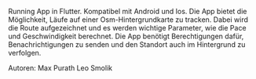 Running App in Flutter.
Kompatibel mit Android und Ios.
Die App bietet die Möglichkeit, Läufe auf einer Osm-Hintergrundkarte zu tracken. Dabei wird die Route aufgezeichnet und es werden wichtige Parameter, wie die Pace und Geschwindigkeit berechnet. 
Die App benötigt Berechtigungen dafür, Benachrichtigungen zu senden und den Standort auch im Hintergrund zu verfolgen.

Autoren:
Max Purath
Leo Smolik



